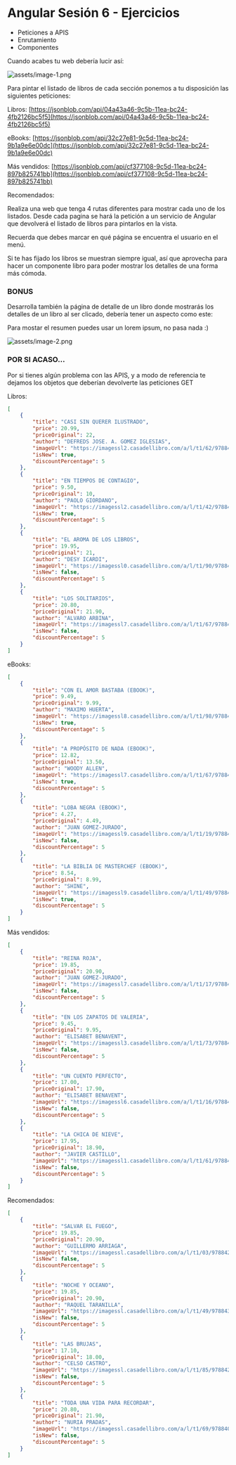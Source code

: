 # Angular Sesión 6 - Ejercicios


- Peticiones a APIS
- Enrutamiento
- Componentes


Cuando acabes tu web debería lucir así:

![assets/image-1.png](assets/image-1.png)

Para pintar el listado de libros de cada sección ponemos a tu disposición las siguientes peticiones:

Libros: [https://jsonblob.com/api/04a43a46-9c5b-11ea-bc24-4fb2126bc5f5](https://jsonblob.com/api/04a43a46-9c5b-11ea-bc24-4fb2126bc5f5)

eBooks: [https://jsonblob.com/api/32c27e81-9c5d-11ea-bc24-9b1a9e6e00dc](https://jsonblob.com/api/32c27e81-9c5d-11ea-bc24-9b1a9e6e00dc)

Más vendidos: [https://jsonblob.com/api/cf377108-9c5d-11ea-bc24-897b825741bb](https://jsonblob.com/api/cf377108-9c5d-11ea-bc24-897b825741bb)

Recomendados:

Realiza una web que tenga 4 rutas diferentes para mostrar cada uno de los listados. Desde cada pagina se hará la petición a un servicio de Angular que devolverá el listado de libros para pintarlos en la vista.

Recuerda que debes marcar en qué página se encuentra el usuario en el menú.

Si te has fijado los libros se muestran siempre igual, así que aprovecha para hacer un componente libro para poder mostrar los detalles de una forma más cómoda.

### **BONUS**

Desarrolla también la página de detalle de un libro donde mostrarás los detalles de un libro al ser clicado, debería tener un aspecto como este:

Para mostar el resumen puedes usar un lorem ipsum, no pasa nada :)

![assets/image-2.png](assets/image-2.png)

### POR SI ACASO...

Por si tienes algún problema con las APIS, y a modo de referencia te dejamos los objetos que deberían devolverte las peticiones GET

Libros:

```json
[
    {
        "title": "CASI SIN QUERER ILUSTRADO",
        "price": 20.99,
        "priceOriginal": 22,
        "author": "DEFREDS JOSE. A. GOMEZ IGLESIAS",
        "imageUrl": "https://imagessl2.casadellibro.com/a/l/t1/62/9788417938062.jpg",
        "isNew": true,
        "discountPercentage": 5
    },
    {
        "title": "EN TIEMPOS DE CONTAGIO",
        "price": 9.50,
        "priceOriginal": 10,
        "author": "PAOLO GIORDANO",
        "imageUrl": "https://imagessl2.casadellibro.com/a/l/t1/42/9788418107542.jpg",
        "isNew": true,
        "discountPercentage": 5
    },
    {
        "title": "EL AROMA DE LOS LIBROS",
        "price": 19.95,
        "priceOriginal": 21,
        "author": "DESY ICARDI",
        "imageUrl": "https://imagessl0.casadellibro.com/a/l/t1/90/9788491818090.jpg",
        "isNew": false,
        "discountPercentage": 5
    },
    {
        "title": "LOS SOLITARIOS",
        "price": 20.80,
        "priceOriginal": 21.90,
        "author": "ALVARO ARBINA",
        "imageUrl": "https://imagessl7.casadellibro.com/a/l/t1/67/9788466666367.jpg",
        "isNew": false,
        "discountPercentage": 5
    }
]
```

eBooks:

```json
[
    {
        "title": "CON EL AMOR BASTABA (EBOOK)",
        "price": 9.49,
        "priceOriginal": 9.99,
        "author": "MAXIMO HUERTA",
        "imageUrl": "https://imagessl8.casadellibro.com/a/l/t1/98/9788408227298.jpg",
        "isNew": true,
        "discountPercentage": 5
    },
    {
        "title": "A PROPÓSITO DE NADA (EBOOK)",
        "price": 12.82,
        "priceOriginal": 13.50,
        "author": "WOODY ALLEN",
        "imageUrl": "https://imagessl7.casadellibro.com/a/l/t1/67/9788491819967.jpg",
        "isNew": true,
        "discountPercentage": 5
    },
    {
        "title": "LOBA NEGRA (EBOOK)",
        "price": 4.27,
        "priceOriginal": 4.49,
        "author": "JUAN GOMEZ-JURADO",
        "imageUrl": "https://imagessl9.casadellibro.com/a/l/t1/19/9788466666619.jpg",
        "isNew": false,
        "discountPercentage": 5
    },
    {
        "title": "LA BIBLIA DE MASTERCHEF (EBOOK)",
        "price": 8.54,
        "priceOriginal": 8.99,
        "author": "SHINE",
        "imageUrl": "https://imagessl9.casadellibro.com/a/l/t1/49/9788467059649.jpg",
        "isNew": true,
        "discountPercentage": 5
    }
]
```

Más vendidos: 

```json
[
    {
        "title": "REINA ROJA",
        "price": 19.85,
        "priceOriginal": 20.90,
        "author": "JUAN GOMEZ-JURADO",
        "imageUrl": "https://imagessl7.casadellibro.com/a/l/t1/17/9788466664417.jpg",
        "isNew": false,
        "discountPercentage": 5
    },
    {
        "title": "EN LOS ZAPATOS DE VALERIA",
        "price": 9.45,
        "priceOriginal": 9.95,
        "author": "ELISABET BENAVENT",
        "imageUrl": "https://imagessl3.casadellibro.com/a/l/t1/73/9788490628973.jpg",
        "isNew": false,
        "discountPercentage": 5
    },
    {
        "title": "UN CUENTO PERFECTO",
        "price": 17.00,
        "priceOriginal": 17.90,
        "author": "ELISABET BENAVENT",
        "imageUrl": "https://imagessl6.casadellibro.com/a/l/t1/16/9788491291916.jpg",
        "isNew": false,
        "discountPercentage": 5
    },
    {
        "title": "LA CHICA DE NIEVE",
        "price": 17.95,
        "priceOriginal": 18.90,
        "author": "JAVIER CASTILLO",
        "imageUrl": "https://imagessl1.casadellibro.com/a/l/t1/61/9788491292661.jpg",
        "isNew": false,
        "discountPercentage": 5
    }
]
```

Recomendados:

```json
[
    {
        "title": "SALVAR EL FUEGO",
        "price": 19.85,
        "priceOriginal": 20.90,
        "author": "GUILLERMO ARRIAGA",
        "imageUrl": "https://imagessl.casadellibro.com/a/l/t1/03/9788420439303.jpg",
        "isNew": false,
        "discountPercentage": 5
    },
    {
        "title": "NOCHE Y OCEANO",
        "price": 19.85,
        "priceOriginal": 20.90,
        "author": "RAQUEL TARANILLA",
        "imageUrl": "https://imagessl.casadellibro.com/a/l/t1/49/9788432236549.jpg",
        "isNew": false,
        "discountPercentage": 5
    },
    {
        "title": "LAS BRUJAS",
        "price": 17.10,
        "priceOriginal": 18.00,
        "author": "CELSO CASTRO",
        "imageUrl": "https://imagessl.casadellibro.com/a/l/t1/85/9788423357185.jpg",
        "isNew": false,
        "discountPercentage": 5
    },
    {
        "title": "TODA UNA VIDA PARA RECORDAR",
        "price": 20.80,
        "priceOriginal": 21.90,
        "author": "NURIA PRADAS",
        "imageUrl": "https://imagessl.casadellibro.com/a/l/t1/69/9788408225669.jpg",
        "isNew": false,
        "discountPercentage": 5
    }
]
```
